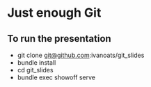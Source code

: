 # Just enough Git

## To run the presentation

* git clone git@github.com:ivanoats/git_slides
* bundle install
* cd git_slides
* bundle exec showoff serve

